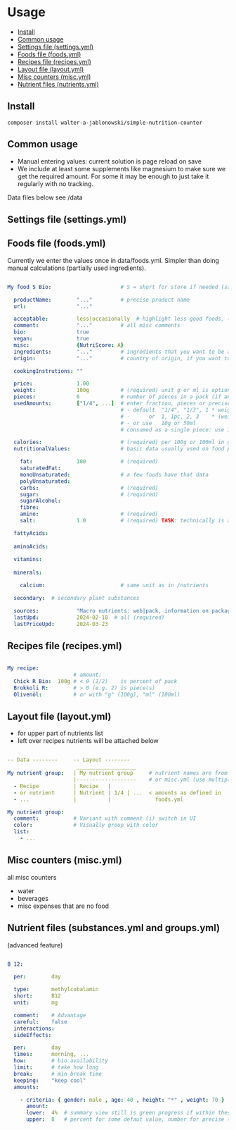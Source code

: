 # Usage

- [Install](install)
- [Common usage](#common-usage)
- [Settings file (settings.yml)](#settings-file-settingsyml)
- [Foods file (foods.yml)](#foods-file-foodsyml)
- [Recipes file (recipes.yml)](#recipes-file-recipesyml)
- [Layout file (layout.yml)](#layout-file-layoutyml)
- [Misc counters (misc.yml)](#misc-counters-miscyml)
- [Nutrient files (nutrients.yml)](#nutrient-files-substancesyml-and-groupsyml)


Install
----------------------------------------------------------

```
composer install walter-a-jablonowski/simple-nutrition-counter
```


Common usage
----------------------------------------------------------

- Manual entering values: current solution is page reload on save
- We include at least some supplements like magnesium to make sure we get the required amount. For some it may be enough to just take it regularly with no tracking.

Data files below see /data


Settings file (settings.yml)
----------------------------------------------------------


Foods file (foods.yml)
----------------------------------------------------------

Currently we enter the values once in data/foods.yml. Simpler than doing manual calculations (partially used ingredients).

```yaml

My food S Bio:                      # S = short for store if needed (save some space)

  productName:        "..."         # precise product name
  url:                "..."         

  acceptable:         less|occasionally  # highlight less good foods, (i) switch in UI
  comment:            "..."         # all misc comments
  bio:                true
  vegan:              true
  misc:               {NutriScore: A}
  ingredients:        "..."         # ingredients that you want to be aware of
  origin:             "..."         # country of origin, if you want to be aware of

  cookingInstrutions: ""

  price:              1.00
  weight:             100g          # (required) unit g or ml is optional, of whole pack in case of pieces
  pieces:             6             # number of pieces in a pack (if any)
  usedAmounts:        ["1/4", ...]  # enter fraction, pieces or precise (you can't mix these, chosse one)
                                    # - default  "1/4", "1/3", 1 * weight            if pieces unset
                                    # -      or  1, 1pc, 2, 3    * (weight / pieces) if pieces set
                                    # - or use   10g or 50ml
                                    # consumed as a single piece: use 1

  calories:                         # (required) per 100g or 100ml in grams (depends on what weight is)
  nutritionalValues:                # basic data usually used on food packaging

    fat:              100           # (required)
    saturatedFat: 
    monoUnsaturated:                # a few foods have that data
    polyUnsaturated:                   
    carbs:                          # (required)
    sugar:                          # (required)
    sugarAlcohol:                   
    fibre:        
    amino:                          # (required)
    salt:             1.0           # (required) TASK: technically is a single substance

  fattyAcids:
  
  aminoAcids:
  
  vitamins:
  
  minerals:

    calcium:                        # same unit as in /nutrients

  secondary:  # secondary plant substances

  sources:            "Macro nutrients: web|pack, information on packaging may differ slightly, nutrients: ..., price: ..."
  lastUpd:            2024-02-18  # all (required)
  lastPriceUpd:       2024-03-23
```


Recipes file (recipes.yml)
----------------------------------------------------------

```yaml

My recipe:
                     # amount:
  Chick R Bio:  100g # < 0 (1/2)    is percent of pack
  Brokkoli R:        # > 0 (e.g. 2) is piece(s)
  Olivenöl:          # or with "g" (100g), "ml" (100ml)
```

Layout file (layout.yml)
----------------------------------------------------------

- for upper part of nutrients list
- left over recipes nutrients will be attached below

```yaml

-- Data --------     -- Layout --------
                      ___________________    
My nutrient group:   | My nutrient group     # nutrient names are from recipes.yml, foods.yml
                     |-------------------    # or misc.yml (use multiple times possible)
  - Recipe           | Recipe   |
  - or nutrient      | Nutrient | 1/4 | ...  < amounts as defined in
  - ...              |          |              foods.yml

My nutrient group:   
  comment:           # Variant with comment (i) switch in UI
  color:             # Visually group with color
  list:
    - ...
```


Misc counters (misc.yml)
----------------------------------------------------------

all misc counters

- water
- beverages
- misc expenses that are no food


Nutrient files (substances.yml and groups.yml)
----------------------------------------------------------

(advanced feature)

```yaml

B 12:

  per:        day

  type:       methylcobalamin
  short:      B12
  unit:       mg

  comment:    # Advantage
  careful:    false
  interactions:      
  sideEffects:      

  per:        day
  times:      morning, ...
  how:        # bio availability
  limit:      # take how long
  break:      # min break time
  keeping:    "keep cool"
  amounts:

    - criteria: { gender: male , age: 40 , height: "*" , weight: 70 }  # value mean all >= this
      amount:                                                          # height might be used to fix weight
      lower:  4%  # summary view still is green progress if within these bounds
      upper:  8   # percent for some defaut value, number for precise (max is added to amount)
```
